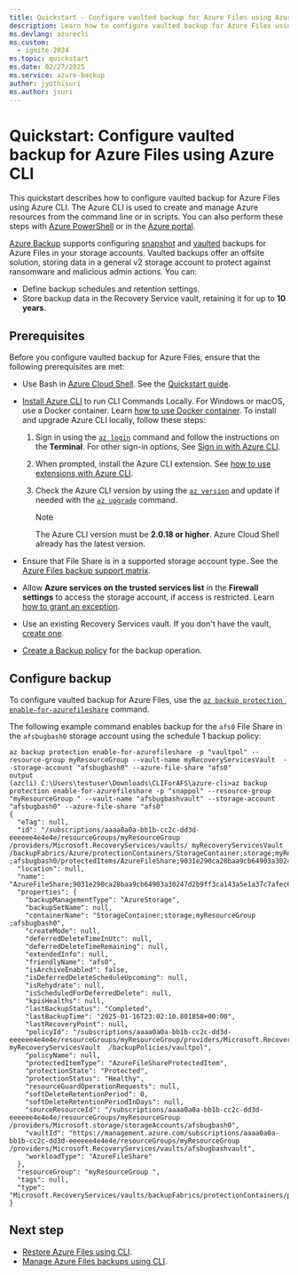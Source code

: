 ```yaml
---
title: Quickstart - Configure vaulted backup for Azure Files using Azure CLI
description: Learn how to configure vaulted backup for Azure Files using Azure CLI.
ms.devlang: azurecli
ms.custom:
  - ignite-2024
ms.topic: quickstart
ms.date: 02/27/2025
ms.service: azure-backup
author: jyothisuri
ms.author: jsuri
---
```


#  Quickstart: Configure vaulted backup for Azure Files using Azure CLI

This quickstart describes how to configure vaulted backup for Azure Files using Azure CLI. The Azure CLI is used to create and manage Azure resources from the command line or in scripts. You can also perform these steps with [Azure PowerShell](quick-backup-azure-files-vault-tier-powershell.md) or in the [Azure portal](quick-backup-azure-files-vault-tier-portal.md).

[Azure Backup](backup-overview.md) supports configuring [snapshot](azure-file-share-backup-overview.md?tabs=snapshot) and [vaulted](azure-file-share-backup-overview.md?tabs=vault-standard) backups for Azure Files in your storage accounts. Vaulted backups offer an offsite solution, storing data in a general v2 storage account to protect against ransomware and malicious admin actions. You can:

- Define backup schedules and retention settings.
- Store backup data in the Recovery Service vault, retaining it for up to **10 years**.

## Prerequisites

Before you configure vaulted backup for Azure Files, ensure that the following prerequisites are met:

- Use Bash in [Azure Cloud Shell](/azure/cloud-shell/overview). See the [Quickstart guide](/azure/cloud-shell/quickstart).

- [Install Azure CLI](/cli/azure/install-azure-cli) to run CLI Commands Locally. For Windows or macOS, use a Docker container. Learn [how to use Docker container](/cli/azure/run-azure-cli-docker).
  To install and upgrade Azure CLI locally, follow these steps:

  1. Sign in using the [`az login`](/cli/azure/reference-index#az-login) command and follow the instructions on the **Terminal**.
     For other sign-in options, See [Sign in with Azure CLI](/cli/azure/authenticate-azure-cli).
  1. When prompted, install the Azure CLI extension. See [how to use extensions with Azure CLI](/cli/azure/azure-cli-extensions-overview).
  1. Check the Azure CLI version  by using the [`az version`](/cli/azure/reference-index?#az-version) and update if needed with the [`az upgrade`](/cli/azure/reference-index?#az-upgrade) command.

     >[!Note]
     >The Azure CLI version must be **2.0.18 or higher**. Azure Cloud Shell already has the latest version.

- Ensure that File Share is in a supported storage account type. See the [Azure Files backup support matrix](azure-file-share-support-matrix.md).

- Allow **Azure services on the trusted services list**  in the **Firewall settings** to access the storage account, if access is restricted. Learn [how to grant an exception](/azure/storage/common/storage-network-security?tabs=azure-portal#manage-exceptions).
- Use an existing Recovery Services vault. If you don't have the vault, [create one](backup-afs-cli.md#create-a-recovery-services-vault).
- [Create a Backup policy](manage-afs-backup-cli.md?tabs=vault-standard#create-a-backup-policy) for the backup operation.

## Configure backup

To configure vaulted backup for Azure Files, use the [`az backup protection enable-for-azurefileshare`](/cli/azure/backup/protection#az-backup-protection-enable-for-azurefileshare) command.

The following example command enables backup for the `afs0` File Share in the `afsbugbash0` storage account using the schedule 1 backup policy:

```azurecli-interactive
az backup protection enable-for-azurefileshare -p "vaultpol" --resource-group myResourceGroup --vault-name myRecoveryServicesVault  --storage-account "afsbugbash0" --azure-file-share "afs0" 
output
(azcli) C:\Users\testuser\Downloads\CLIForAFS\azure-cli>az backup protection enable-for-azurefileshare -p "snappol" --resource-group "myResourceGroup " --vault-name "afsbugbashvault" --storage-account "afsbugbash0" --azure-file-share "afs0"
{
  "eTag": null,
  "id": "/subscriptions/aaaa0a0a-bb1b-cc2c-dd3d-eeeeee4e4e4e/resourceGroups/myResourceGroup /providers/Microsoft.RecoveryServices/vaults/ myRecoveryServicesVault  /backupFabrics/Azure/protectionContainers/StorageContainer;storage;myResourceGroup ;afsbugbash0/protectedItems/AzureFileShare;9031e290ca28baa9cb64903a30247d2b9ff3ca143a5e1a37c7afec6b2ff1a2e4",
  "location": null,
  "name": "AzureFileShare;9031e290ca28baa9cb64903a30247d2b9ff3ca143a5e1a37c7afec6b2ff1a2e4",
  "properties": {
    "backupManagementType": "AzureStorage",
    "backupSetName": null,
    "containerName": "StorageContainer;storage;myResourceGroup ;afsbugbash0",
    "createMode": null,
    "deferredDeleteTimeInUtc": null,
    "deferredDeleteTimeRemaining": null,
    "extendedInfo": null,
    "friendlyName": "afs0",
    "isArchiveEnabled": false,
    "isDeferredDeleteScheduleUpcoming": null,
    "isRehydrate": null,
    "isScheduledForDeferredDelete": null,
    "kpisHealths": null,
    "lastBackupStatus": "Completed",
    "lastBackupTime": "2025-01-16T23:02:10.801858+00:00",
    "lastRecoveryPoint": null,
    "policyId": "/subscriptions/aaaa0a0a-bb1b-cc2c-dd3d-eeeeee4e4e4e/resourceGroups/myResourceGroup/providers/Microsoft.RecoveryServices/vaults/ myRecoveryServicesVault  /backupPolicies/vaultpol",
    "policyName": null,
    "protectedItemType": "AzureFileShareProtectedItem",
    "protectionState": "Protected",
    "protectionStatus": "Healthy",
    "resourceGuardOperationRequests": null,
    "softDeleteRetentionPeriod": 0,
    "softDeleteRetentionPeriodInDays": null,
    "sourceResourceId": "/subscriptions/aaaa0a0a-bb1b-cc2c-dd3d-eeeeee4e4e4e/resourceGroups/myResourceGroup /providers/Microsoft.storage/storageAccounts/afsbugbash0",
    "vaultId": "https://management.azure.com/subscriptions/aaaa0a0a-bb1b-cc2c-dd3d-eeeeee4e4e4e/resourceGroups/myResourceGroup /providers/Microsoft.RecoveryServices/vaults/afsbugbashvault",
    "workloadType": "AzureFileShare"
  },
  "resourceGroup": "myResourceGroup ",
  "tags": null,
  "type": "Microsoft.RecoveryServices/vaults/backupFabrics/protectionContainers/protectedItems"
}
```

## Next step

- [Restore Azure Files using CLI](restore-afs-cli.md).
- [Manage Azure Files backups using CLI](manage-afs-backup-cli.md?tabs=vault-standard).


 





